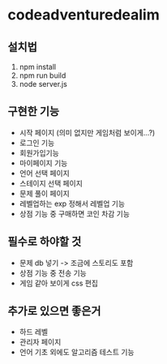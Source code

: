 # codeadventuredealim
## 설치법
1. npm install
2. npm run build 
3. node server.js

## 구현한 기능
- 시작 페이지 (의미 없지만 게임처럼 보이게...?)
- 로그인 기능
- 회원가입기능
- 마이페이지 기능
- 언어 선택 페이지
- 스테이지 선택 페이지
- 문제 풀이 페이지 
- 레벨업하는 exp 정해서 레벨업 기능
- 상점 기능 중 구매하면 코인 차감 기능

## 필수로 하야할 것
- 문제 db 넣기 -> 조금에 스토리도 포함
- 상점 기능 중 전송 기능
- 게임 같아 보이게 css 편집

## 추가로 있으면 좋은거
- 하드 레벨
- 관리자 페이지
- 언어 기초 외에도 알고리즘 테스트 기능